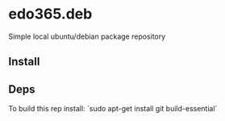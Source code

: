 # edo365.deb
Simple local ubuntu/debian package repository




## Install

## Deps

To build this rep install: 
´sudo apt-get install git build-essential´